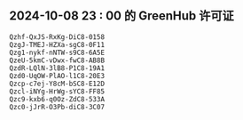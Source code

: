 ## 2024-10-08 23 : 00 的 GreenHub 许可证
```
Qzhf-QxJS-RxKg-DiC8-0158
QzgJ-TMEJ-HZXa-sgC8-0F11
Qzg1-nykf-nNTW-s9C8-6A5E
QzeU-5kmC-vDwx-fwC8-AB8B
QzdR-LQlN-3lB8-P1C8-19A1
Qzd0-UqOW-PlAO-l1C8-20E3
Qzcp-c7ej-Y8cM-bSC8-E12D
Qzcl-iNYg-HrWg-sYC8-FF85
Qzc9-kxb6-q0Oz-ZdC8-533A
Qzc0-jJrR-O3Pb-diC8-3C07
```
